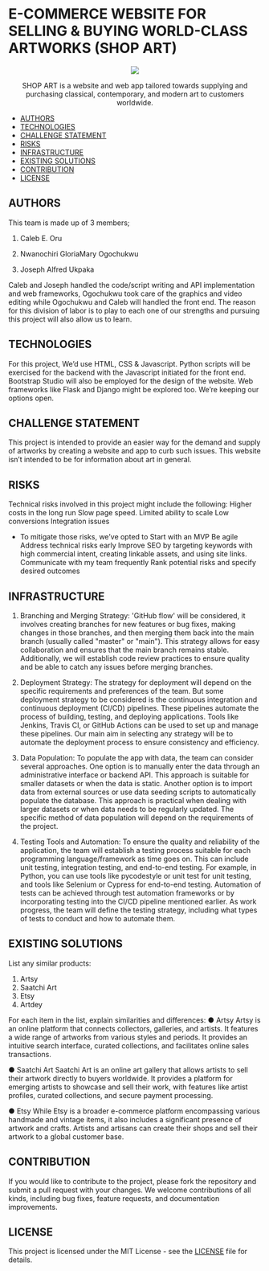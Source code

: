 # E-COMMERCE WEBSITE FOR SELLING & BUYING WORLD-CLASS ARTWORKS (SHOP ART)

<p align="center">
  <img src="https://github.com/Projectbaby007/shop_art/blob/0b2ea05d74e3caa02d4e98d8f9e98158306f5ca1/IMG/shopart1.jpg" />
</p>

<p align="center">
SHOP ART is a website and web app tailored towards supplying and purchasing classical, contemporary, and modern art to customers worldwide.
</p>

- [AUTHORS](https://github.com/Ogoobaby/shop_art/blob/main/README.md#authors)
- [TECHNOLOGIES](https://github.com/Ogoobaby/shop_art/blob/main/README.md#technologies)
- [CHALLENGE STATEMENT](https://github.com/Ogoobaby/shop_art/blob/main/README.md#challenge-statement)
- [RISKS](https://github.com/Ogoobaby/shop_art/blob/main/README.md#risks)
- [INFRASTRUCTURE](https://github.com/Ogoobaby/shop_art/blob/main/README.md#infrastructure)
- [EXISTING SOLUTIONS](https://github.com/Ogoobaby/shop_art/blob/main/README.md#existing-solutions)
- [CONTRIBUTION](https://github.com/Ogoobaby/shop_art/blob/main/README.md#contribution)
- [LICENSE](https://github.com/Ogoobaby/shop_art/blob/main/README.md#license)

## AUTHORS

This team is made up of 3 members;

1. Caleb E. Oru

2. Nwanochiri GloriaMary Ogochukwu

3. Joseph Alfred Ukpaka


Caleb and Joseph handled the code/script writing and API implementation and web frameworks, Ogochukwu took care of the graphics and video editing while Ogochukwu and Caleb will handled the front end. The reason for this division of labor is to play to each one of our strengths and pursuing this project will also allow us to learn.

## TECHNOLOGIES

For this project, We’d use HTML, CSS & Javascript. Python scripts will be exercised for the backend with the Javascript initiated for the front end. Bootstrap Studio will also be employed for the design of the website. Web frameworks like Flask and Django might be explored too. We’re keeping our options open.


## CHALLENGE STATEMENT

This project is intended to provide an easier way for the demand and supply of artworks by creating a website and app to curb such issues. This website isn’t intended to be for information about art in general.


## RISKS

Technical risks involved in this project might include the following:
Higher costs in the long run
Slow page speed.
Limited ability to scale
Low conversions
Integration issues

* To mitigate those risks, we’ve opted to
Start with an MVP
Be agile
Address technical risks early
Improve SEO by targeting keywords with high commercial intent, creating linkable assets, and using site links.
Communicate with my team frequently
Rank potential risks and specify desired outcomes


## INFRASTRUCTURE
 
1. Branching and Merging Strategy:
'GitHub flow' will be considered, it involves creating branches for new features or bug fixes, making changes in those branches, and then merging them back into the main branch (usually called "master" or "main"). This strategy allows for easy collaboration and ensures that the main branch remains stable. Additionally, we will establish code review practices to ensure quality and be able to catch any issues before merging branches.
 
2. Deployment Strategy:
The strategy for deployment will depend on the specific requirements and preferences of the team. But some deployment strategy to be considered is the continuous integration and continuous deployment (CI/CD) pipelines. These pipelines automate the process of building, testing, and deploying applications. Tools like Jenkins, Travis CI, or GitHub Actions can be used to set up and manage these pipelines. Our main aim in selecting any strategy will be to automate the deployment process to ensure consistency and efficiency.
 
3. Data Population:
To populate the app with data, the team can consider several approaches. One option is to manually enter the data through an administrative interface or backend API. This approach is suitable for smaller datasets or when the data is static. Another option is to import data from external sources or use data seeding scripts to automatically populate the database. This approach is practical when dealing with larger datasets or when data needs to be regularly updated. The specific method of data population will depend on the requirements of the project.
 
4. Testing Tools and Automation:
To ensure the quality and reliability of the application, the team will establish a testing process suitable for each programming language/framework as time goes on. This can include unit testing, integration testing, and end-to-end testing. For example, in Python, you can use tools like pycodestyle or unit test for unit testing, and tools like Selenium or Cypress for end-to-end testing. Automation of tests can be achieved through test automation frameworks or by incorporating testing into the CI/CD pipeline mentioned earlier. As work progress, the team will define the testing strategy, including what types of tests to conduct and how to automate them.
 
 
 ## EXISTING SOLUTIONS
 
List any similar products:
1. Artsy
2. Saatchi Art
3. Etsy
4. Artdey
 
For each item in the list, explain similarities and differences:
● Artsy
Artsy is an online platform that connects collectors, galleries, and artists. It features a wide range of artworks from various styles and periods. It provides an intuitive search interface, curated collections, and facilitates online sales transactions.
 

● Saatchi Art
Saatchi Art is an online art gallery that allows artists to sell their artwork directly to buyers worldwide. It provides a platform for emerging artists to showcase and sell their work, with features like artist profiles, curated collections, and secure payment processing.
 
● Etsy
While Etsy is a broader e-commerce platform encompassing various handmade and vintage items, it also includes a significant presence of artwork and crafts. Artists and artisans can create their shops and sell their artwork to a global customer base.


## CONTRIBUTION

If you would like to contribute to the project, please fork the repository and submit a pull request with your changes. We welcome contributions of all kinds, including bug fixes, feature requests, and documentation improvements.


## LICENSE

This project is licensed under the MIT License - see the [LICENSE]()
 file for details.
